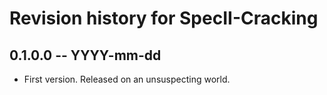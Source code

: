 # Revision history for SpecII-Cracking

## 0.1.0.0 -- YYYY-mm-dd

* First version. Released on an unsuspecting world.
